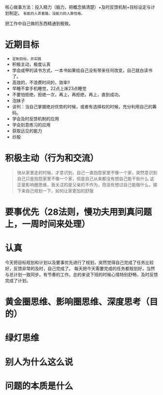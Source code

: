 核心做事方法：投入精力（脑力，把概念搞清楚）+及时反馈机制+目标设定与计划制定。
`有能的人弄套路，没能力的人靠性格。`

把工作中自己做的东西精通到极致。

# 近期目标
- `定制目标，并实践`
- 积极主动，极度认真
- 学会成甲的读书方式，一本书如果给自己没有带来任何改变，自己就白读书了。
- 高效的，不浪费时间的，效率!!
- 早睡不拿手机睡觉，22点上床23点睡觉
- 不要怕拒绝，拒绝一次，再上，再拒绝，再上，直到成功。
- 泡妹子
- 谈判：当自己掌握绝对优势的时候，或者有选择权的时候，充分利用自己的筹码。
- 学会及时反馈机制的应用
- 学会刻意练习的应用
- 获取远见的能力
- 炒股

# 积极主动（行为和交流）
> 快从家里走的时候，才意识到，自己一直抱怨家里不像一个家，突然意识到自己只是抱怨家里不像一个家，但是自己从来都没有想自己能干些什么
这正是影响圈思维，我关注的是父亲的不作为，而没有想过自己能做什么，接下来自己规划一下，如何让家更加的舒服

# 要事优先（28法则，慢功夫用到真问题上，一周时间来处理）
# 认真

今天把目标规划和计划以及要事优先进行了规划，突然觉得自己完成了任务比较好，反馈非常的及时，自己完成了。
每天把今天需要完成的任务都规划好，当然与总计划一致同步。有节奏的工作。总的来说下班的时候心情特别舒畅，及时反馈完成了计划。

# 黄金圈思维、影响圈思维、深度思考（目的）
# 绿灯思维
# 别人为什么这么说
# 问题的本质是什么